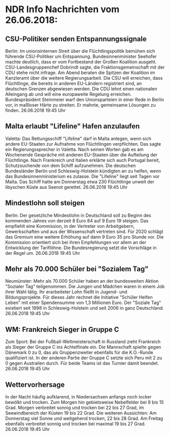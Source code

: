 # NDR Info Nachrichten vom 26.06.2018:


## CSU-Politiker senden Entspannungssignale
Berlin: Im unionsinternen Streit über die Flüchtlingspolitik bemühen sich führende CSU-Politiker um Entspannung. Bundesinnenminister Seehofer machte deutlich, dass er vom Fortbestand der Großen Koalition ausgeht. CSU-Landesgruppenchef Dobrindt sagte, die Fraktionsgemeinschaft mit der CDU stehe nicht infrage. Am Abend beraten die Spitzen der Koalition im Kanzleramt über die weitere Regierungsarbeit. Die CSU will erreichen, dass Flüchtlinge, die bereits in anderen EU-Ländern registriert sind, an deutschen Grenzen abgewiesen werden. Die CDU lehnt einen nationalen Alleingang ab und will eine europaweite Regelung erreichen. Bundespräsident Steinmeier warf den Unionsparteien in einer Rede in Berlin vor, in maßloser Härte zu streiten. Er mahnte, gemeinsame Lösungen zu finden. 26.06.2018 19:45 Uhr 

## Malta erlaubt "Lifeline" Hafen anzulaufen
Valetta: Das Rettungsschiff "Lifeline" darf in Malta anlegen, wenn sich andere EU-Staaten zur Aufnahme von Flüchtlingen verpflichten. Das sagte ein Regierungssprecher in Valetta. Nach seinen Worten gab es am Wochenende Gespräche mit anderen EU-Staaten über die Aufteilung der Flüchtlinge. Nach Frankreich und Italien erklärte sich auch Portugal bereit, Schutzsuchende von dem Schiff aufzunehmen. Die deutschen  Bundesländer Berlin und Schleswig-Holstein kündigten an zu helfen, wenn das Bundesinnenministerium es zulasse. Die "Lifeline" liegt seit Tagen vor Malta. Das Schiff hatte am Donnerstag etwa 230 Flüchtlinge unweit der libyschen Küste aus Seenot gerettet. 26.06.2018 19:45 Uhr 

## Mindestlohn soll steigen
Berlin: Der gesetzliche Mindestlohn in Deutschland soll zu Beginn des kommenden Jahres von derzeit 8 Euro 84 auf 9 Euro 19 steigen. Das empfiehlt eine Kommission, in der Vertreter von Arbeitgebern, Gewerkschaften und aus der Wissenschaft vertreten sind. Für 2020 schlägt das Gremium eine weitere Erhöhung auf dann 9 Euro 35 pro Stunde vor. Die Kommission orientiert sich bei ihren Empfehlungen vor allem an der Entwicklung der Tariflöhne. Die Bundesregierung setzt die Vorschläge in der Regel um. 26.06.2018 19:45 Uhr 

## Mehr als 70.000 Schüler bei "Sozialem Tag"
Neumünster: 	Mehr als 70.000 Schüler haben an der bundesweiten Aktion "Sozialer Tag" teilgenommen. Die Jungen und Mädchen waren in einem Job ihrer Wahl tätig. Ihr erarbeiteter Lohn fließt in Jugend- und Bildungsprojekte. Für dieses Jahr rechnet die Initiative "Schüler Helfen Leben" mit einer Spendensumme von 1,3 Millionen Euro. Der "Soziale Tag" existiert seit 1998 in Schleswig-Holstein und seit 2006 in ganz Deutschland. 26.06.2018 19:45 Uhr 

## WM: Frankreich Sieger in Gruppe C
Zum Sport: Bei der Fußball-Weltmeisterschaft in Russland zieht Frankreich als Sieger der Gruppe C ins Achtelfinale ein. Die Mannschaft spielte gegen Dänemark 0 zu 0, das als Gruppenzweiter ebenfalls für die K.O.-Runde qualifiziert ist. In der anderen Partie der Gruppe C setzte sich Peru mit 2 zu 0 gegen Australien durch. Für beide Teams ist das Turnier damit beendet. 26.06.2018 19:45 Uhr 

## Wettervorhersage
In der Nacht häufig aufklarend, in Niedersachsen anfangs noch locker bewölkt und trocken. Zum Morgen hin gebietsweise Nebelfelder bei 9 bis 15 Grad. Morgen verbreitet sonnig und trocken bei 22 bis 27 Grad, im Seewindbereich der Küsten 19 bis 22 Grad. Die weiteren Aussichten: Am Donnerstag viel Sonne und weitgehend trocken, 22 bis 28 Grad. Am Freitag ebenfalls verbreitet sonnig und trocken bei maximal 19 bis 27 Grad. 26.06.2018 19:45 Uhr 

